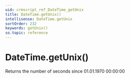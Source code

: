 ```yaml
---
uid: crmscript_ref_DateTime_getUnix
title: DateTime.getUnix()
intellisense: DateTime.getUnix
sortOrder: 232
keywords: getUnix()
so.topic: reference
---
```


# DateTime.getUnix()

Returns the number of seconds since 01.01.1970 00:00:00

